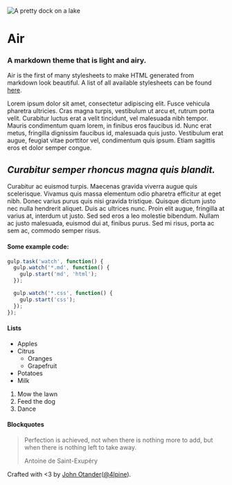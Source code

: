 ![A pretty dock on a lake](https://cloud.githubusercontent.com/assets/1424573/4785631/dc5ddcd2-5d82-11e4-88a2-06fdabbe4fb8.png)

# Air

### A markdown theme that is light and airy.

Air is the first of many stylesheets to make HTML generated from markdown look beautiful. A list of all available stylesheets can be found [here](https://github.com/markdowncss).

Lorem ipsum dolor sit amet, consectetur adipiscing elit. Fusce vehicula pharetra ultricies. Cras magna turpis, vestibulum ut arcu et, rutrum porta velit. Curabitur luctus erat a velit tincidunt, vel malesuada nibh tempor. Mauris condimentum quam lorem, in finibus eros faucibus id. Nunc erat metus, fringilla dignissim faucibus id, malesuada quis justo. Vestibulum erat augue, feugiat vitae porttitor vel, condimentum quis ipsum. Etiam sagittis eros et dolor semper congue.

## _Curabitur semper rhoncus magna quis blandit._

Curabitur ac euismod turpis. Maecenas gravida viverra augue quis scelerisque. Vivamus quis massa elementum odio pharetra efficitur at eget nibh. Donec varius purus quis nisi gravida tristique. Quisque dictum justo nec nulla hendrerit aliquet. Duis ac ultrices nunc. Proin elit augue, fringilla at varius at, interdum ut justo. Sed sed eros a leo molestie bibendum. Nullam ac justo malesuada, euismod dui at, finibus purus. Sed mi risus, porta ac sem ac, commodo semper risus.

#### Some example code:

```js
gulp.task('watch', function() {
  gulp.watch('*.md', function() {
    gulp.start('md', 'html');
  });

  gulp.watch('*.css', function() {
    gulp.start('css');
  });
});
```

#### Lists

  * Apples
  * Citrus
    * Oranges
    * Grapefruit
  * Potatoes
  * Milk

  1. Mow the lawn
  2. Feed the dog
  3. Dance

#### Blockquotes

  > Perfection is achieved, not when there is nothing more to add, but when there is nothing left to take away.
  >
  > Antoine de Saint-Exupéry


Crafted with <3 by [John Otander](http://johnotander.com)([@4lpine](https://twitter.com/4lpine)).